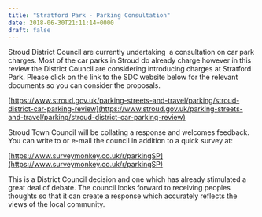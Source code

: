 ```yaml
---
title: "Stratford Park - Parking Consultation"
date: 2018-06-30T21:11:14+0000
draft: false
---
```

Stroud District Council are currently undertaking  a consultation on car park charges. Most of the car parks in Stroud do already charge however in this review the District Council are considering introducing charges at Stratford Park. Please click on the link to the SDC website below for the relevant documents so you can consider the proposals.

[https://www.stroud.gov.uk/parking-streets-and-travel/parking/stroud-district-car-parking-review](https://www.stroud.gov.uk/parking-streets-and-travel/parking/stroud-district-car-parking-review)

Stroud Town Council will be collating a response and welcomes feedback. You can write to or e-mail the council in addition to a quick survey at:

[https://www.surveymonkey.co.uk/r/parkingSP](https://www.surveymonkey.co.uk/r/parkingSP)

This is a District Council decision and one which has already stimulated a great deal of debate. The council looks forward to receiving peoples thoughts so that it can create a response which accurately reflects the views of the local community.

